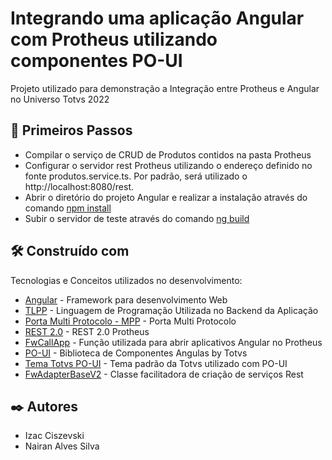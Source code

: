 # Integrando uma aplicação Angular com Protheus utilizando componentes PO-UI

Projeto utilizado para demonstração a Integração entre Protheus e Angular no Universo Totvs 2022

## 🚀 Primeiros Passos

* Compilar o serviço de CRUD de Produtos contidos na pasta Protheus
* Configurar o servidor rest Protheus utilizando o endereço definido no fonte produtos.service.ts. Por padrão, será utilizado o http://localhost:8080/rest. 
* Abrir o diretório do projeto Angular e realizar a instalação através do comando [npm install][df1]
* Subir o servidor de teste através do comando [ng build][df2]

## 🛠️ Construído com

Tecnologias e Conceitos utilizados no desenvolvimento: 

* [Angular](https://angular.io/) - Framework para desenvolvimento Web
* [TLPP](https://tdn.totvs.com/pages/viewpage.action?pageId=334340072/) - Linguagem de Programação Utilizada no Backend da Aplicação
* [Porta Multi Protocolo - MPP](https://tdn.totvs.com/display/tec/Application+Server+-+Porta+Multiprotocolo) - Porta Multi Protocolo
* [REST 2.0](https://tdn.totvs.com/pages/viewpage.action?pageId=185747842) - REST 2.0 Protheus
* [FwCallApp](https://tdn.totvs.com/display/framework/FwCallApp+-+Abrindo+aplicativos+Web+no+Protheus) - Função utilizada para abrir aplicativos Angular no Protheus
* [PO-UI](https://po-ui.io/) - Biblioteca de Componentes Angulas by Totvs
* [Tema Totvs PO-UI](https://github.com/totvs/po-theme-totvs) - Tema padrão da Totvs utilizado com PO-UI
* [FwAdapterBaseV2](https://tdn.totvs.com/display/framework/09.+FWAdapterBaseV2) - Classe facilitadora de criação de serviços Rest

## ✒️ Autores
* Izac Ciszevski
* Nairan Alves Silva


[df1]: <https://docs.npmjs.com/cli/v6/commands/npm-install>
[df2]: <https://angular.io/cli/build>
